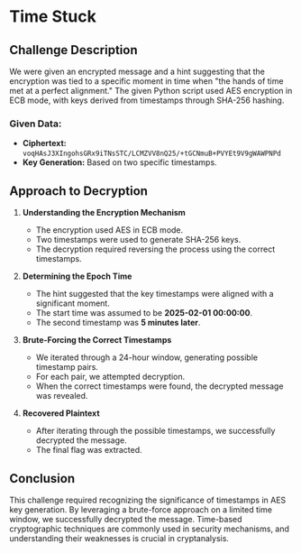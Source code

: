 # Time Stuck

## Challenge Description
We were given an encrypted message and a hint suggesting that the encryption was tied to a specific moment in time when "the hands of time met at a perfect alignment." The given Python script used AES encryption in ECB mode, with keys derived from timestamps through SHA-256 hashing.

### Given Data:
- **Ciphertext:** `voqHAsJ3XIngohsGRx9iTNsSTC/LCMZVV8nQ25/+tGCNmuB+PVYEt9V9gWAWPNPd`
- **Key Generation:** Based on two specific timestamps.

## Approach to Decryption

1. **Understanding the Encryption Mechanism**
   - The encryption used AES in ECB mode.
   - Two timestamps were used to generate SHA-256 keys.
   - The decryption required reversing the process using the correct timestamps.

2. **Determining the Epoch Time**
   - The hint suggested that the key timestamps were aligned with a significant moment.
   - The start time was assumed to be **2025-02-01 00:00:00**.
   - The second timestamp was **5 minutes later**.

3. **Brute-Forcing the Correct Timestamps**
   - We iterated through a 24-hour window, generating possible timestamp pairs.
   - For each pair, we attempted decryption.
   - When the correct timestamps were found, the decrypted message was revealed.

4. **Recovered Plaintext**
   - After iterating through the possible timestamps, we successfully decrypted the message.
   - The final flag was extracted.

## Conclusion
This challenge required recognizing the significance of timestamps in AES key generation. By leveraging a brute-force approach on a limited time window, we successfully decrypted the message. Time-based cryptographic techniques are commonly used in security mechanisms, and understanding their weaknesses is crucial in cryptanalysis.


